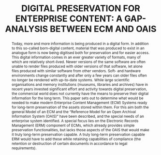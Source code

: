 ---
abstract: 'Today, more and more information is being produced in a digital form. In
  addition to this so-called born-digital content, material that was produced to exist
  in an analogue form is now being digitised both for preservation and for easier
  access. This digital information comes in an ever greater variety of formats, many
  of which are relatively short-lived. Newer versions of the same software are often
  unable to render files produced with older versions of that software, let alone
  files produced with similar software from other vendors. Soft- and hardware environments
  change constantly and after only a few years can older files often no longer be
  rendered with up-to-date systems.

  While large scientific organisations and memory institutions (museums, libraries
  and archives) have in recent years invested significant effort and activity towards
  digital preservation, the commercial world does not currently have the means to
  preserve their digital information for the long term.

  This paper sets out to determine what would be needed to make modern Enterprise
  Content Management (ECM) Systems ready for long-term preservation of the assets
  stored within them. For this aim both the general Model of an ECM and the “Reference
  Model for an Open Archival Information System (OAIS)” have been described, and the
  special needs of an enterprise system identified.

  A special focus lies on the Electronic Records Management (ERM) component of ECMs,
  which already provides simple preservation functionalities, but lacks those aspects
  of the OAIS that would make it truly long-term preservation capable. A truly long-term
  preservation capable ERM would have to add these while retaining capabilities of
  compliance (the retention or destruction of certain documents in accordance to legal
  requirements).'
creators:
- Strodl, Stephan
- Korb, Joachim
date: null
document_url: https://services.phaidra.univie.ac.at/api/object/o:185501/download
grand_parent: iPRES
institutions: []
keywords: []
landing_page_url: https://phaidra.univie.ac.at/o:185501
language: eng
layout: publication
license: CC BY-SA 2.0 AT
notes_url: null
parent: iPRES 2010
presentation_url: null
publication_type: paper
size: 734924
source_name: iPRES
title: 'DIGITAL PRESERVATION FOR ENTERPRISE CONTENT: A GAP-ANALYSIS BETWEEN ECM AND
  OAIS'
year: 2010
---
